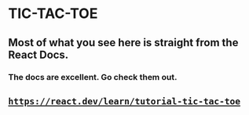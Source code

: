 # TIC-TAC-TOE

## Most of what you see here is straight from the React Docs.

### The docs are excellent. Go check them out.

## [`https://react.dev/learn/tutorial-tic-tac-toe`](https://react.dev/learn/tutorial-tic-tac-toe)
